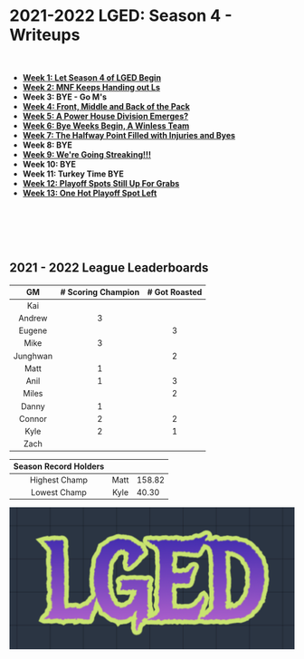 # 2021-2022 LGED: Season 4 - Writeups

<br>

 - **[Week 1: Let Season 4 of LGED Begin](./20201_writeups/2021_week1_writeup.md)**
 - **[Week 2: MNF Keeps Handing out Ls](./20201_writeups/2021_week2_writeup.md)**
 - **Week 3: BYE - Go M's**
 - **[Week 4: Front, Middle and Back of the Pack](./20201_writeups/2021_week4_writeup.md)**
 - **[Week 5: A Power House Division Emerges?](./20201_writeups/2021_week5_writeup.md)**
 - **[Week 6: Bye Weeks Begin, A Winless Team ](./20201_writeups/2021_week6_writeup.md)**
 - **[Week 7: The Halfway Point Filled with Injuries and Byes](./20201_writeups/2021_week7_writeup.md)**
 - **Week 8: BYE**
 - **[Week 9: We're Going Streaking!!!](./20201_writeups/2021_week9_writeup.md)**
 - **Week 10: BYE**
 - **Week 11: Turkey Time BYE**
 - **[Week 12: Playoff Spots Still Up For Grabs](./20201_writeups/2021_week12_writeup.md)**
 - **[Week 13: One Hot Playoff Spot Left](./20201_writeups/2021_week13_writeup.md)**



 
<br>
<br>
<br>
<br>



## 2021 - 2022 League Leaderboards


|    GM     | # Scoring Champion | # Got Roasted |
|:---------:|:------------------:|:-------------:|
| Kai       |                    |               |
| Andrew    |         3          |               |
| Eugene    |                    |       3       |
| Mike      |         3          |               |
| Junghwan  |                    |       2       |
| Matt      |         1          |               |
| Anil      |         1          |       3       |
| Miles     |                    |       2       |
| Danny     |         1          |               |
| Connor    |         2          |       2       |
| Kyle      |         2          |       1       |
| Zach      |                    |               |

|Season Record Holders|||
|:-----------:|:------------------:|:--------------|
|Highest Champ|      Matt          |    158.82     |
|Lowest  Champ|      Kyle          |     40.30     |


![LGED Logo](./media/21-22_lged_logo.png)

